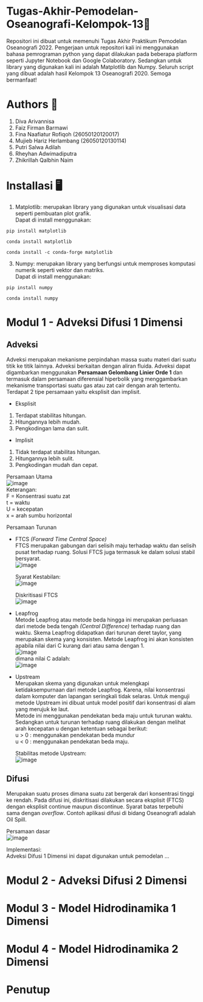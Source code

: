 # Tugas-Akhir-Pemodelan-Oseanografi-Kelompok-13🌊
Repositori ini dibuat untuk memenuhi Tugas Akhir Praktikum Pemodelan Oseanografi 2022. Pengerjaan untuk repositori kali ini menggunakan bahasa pemrograman python yang dapat dilakukan pada beberapa platform seperti Jupyter Notebook dan Google Colaboratory. Sedangkan untuk library yang digunakan kali ini adalah Matplotlib dan Numpy. Seluruh script yang dibuat adalah hasil Kelompok 13 Oseanografi 2020. Semoga bermanfaat!
# Authors 👥
1. Diva Arivannisa
2. Faiz Firman Barmawi
3. Fina Naafiatur Rofiqoh (26050120120017)
4. Mujieb Hariz Herlambang (26050120130114)
5. Putri Salwa Adilah
6. Rheyhan Adwimadiputra
7. Zhikrillah Qalbhin Naim
# Installasi 🖥️
1. Matplotlib: merupakan library yang digunakan untuk visualisasi data seperti pembuatan plot grafik.\
Dapat di install menggunakan:
```
pip install matplotlib
```
```
conda install matplotlib
```
```
conda install -c conda-forge matplotlib
```
3. Numpy: merupakan library yang berfungsi untuk memproses komputasi numerik seperti vektor dan matriks.\
Dapat di install menggunakan:
```
pip install numpy
```
```
conda install numpy
```
# Modul 1 - Adveksi Difusi 1 Dimensi
## Adveksi
Adveksi merupakan mekanisme perpindahan massa suatu materi dari suatu titik ke titik lainnya. Adveksi berkaitan dengan aliran fluida. Adveksi dapat digambarkan menggunakan **Persamaan Gelombang Linier Orde 1** dan termasuk dalam persamaan diferensial hiperbolik yang menggambarkan mekanisme transportasi suatu gas atau zat cair dengan arah tertentu. Terdapat 2 tipe persamaan yaitu eksplisit dan implisit.
* Eksplisit
1. Terdapat stabilitas hitungan.
2. Hitungannya lebih mudah.
3. Pengkodingan lama dan sulit.
* Implisit
1. Tidak terdapat stabilitas hitungan.
2. Hitungannya lebih sulit.
3. Pengkodingan mudah dan cepat.

Persamaan Utama\
![image](https://user-images.githubusercontent.com/106014055/169699063-e2c71dbc-e757-40e0-80d9-7b419cb727bd.png)\
Keterangan:\
F = Konsentrasi suatu zat\
t = waktu\
U = kecepatan\
x = arah sumbu horizontal

Persamaan Turunan
* FTCS _(Forward Time Central Space)_\
  FTCS merupakan gabungan dari selisih maju terhadap waktu dan selisih pusat terhadap ruang. Solusi FTCS juga termasuk ke dalam solusi stabil bersyarat.\
  ![image](https://user-images.githubusercontent.com/106014055/169700950-1df4f8d5-fcac-4b25-9c0e-60a3d1ab0d27.png)

  Syarat Kestabilan:\
  ![image](https://user-images.githubusercontent.com/106014055/169700736-3e7b36f3-d4a6-4c14-a3c7-cacc25e14985.png)
  
  Diskritisasi FTCS\
  ![image](https://user-images.githubusercontent.com/106014055/169703085-3ac5df99-8c84-4b5d-97b9-234f70285584.png)

* Leapfrog\
  Metode Leapfrog atau metode beda hingga ini merupakan perluasan dari metode beda tengah _(Central Difference)_ terhadap ruang dan waktu. Skema Leapfrog didapatkan dari turunan deret taylor, yang merupakan skema yang konsisten. Metode Leapfrog ini akan konsisten apabila nilai dari C kurang dari atau sama dengan 1.\
 ![image](https://user-images.githubusercontent.com/106014055/169701321-e18b53b2-dde3-451c-9ef4-e32533818dbe.png)\
 dimana nilai C adalah:\
 ![image](https://user-images.githubusercontent.com/106014055/169701393-349dc247-3f2d-4368-a458-d20d75125082.png)
 
* Upstream\
  Merupakan skema yang digunakan untuk melengkapi ketidaksempurnaan dari metode Leapfrog. Karena, nilai konsentrasi dalam komputer dan lapangan seringkali tidak selaras. Untuk menguji metode Upstream ini dibuat untuk model positif dari konsentrasi di alam yang merujuk ke laut.\
  Metode ini menggunakan pendekatan beda maju untuk turunan waktu. Sedangkan untuk turunan terhadap ruang dilakukan dengan melihat arah kecepatan u dengan ketentuan sebagai berikut:\
  u > 0 : menggunakan pendekatan beda mundur\
  u < 0 : menggunakan pendekatan beda maju.
  
  Stabilitas metode Upstream:\
  ![image](https://user-images.githubusercontent.com/106014055/169701969-1648c443-e085-4e64-971a-f81d2d491673.png)

## Difusi
Merupakan suatu proses dimana suatu zat bergerak dari konsentrasi tinggi ke rendah. Pada difusi ini, diskritisasi dilakukan secara eksplisit (FTCS) dengan eksplisit continue maupun discontinue. Syarat batas terpebuhi sama dengan *overflow*.
Contoh aplikasi difusi di bidang Oseanografi adalah Oil Spill.

Persamaan dasar\
![image](https://user-images.githubusercontent.com/106014055/169703386-c7c24ec5-63b4-4cf7-a0d7-5fc69466d685.png)

Implementasi:\
Adveksi Difusi 1 Dimensi ini dapat digunakan untuk pemodelan ...

# Modul 2 - Adveksi Difusi 2 Dimensi

# Modul 3 - Model Hidrodinamika 1 Dimensi

# Modul 4 - Model Hidrodinamika 2 Dimensi

# Penutup
